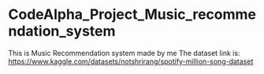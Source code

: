 # CodeAlpha_Project_Music_recommendation_system

This is Music Recommendation system made by me
The dataset link is: https://www.kaggle.com/datasets/notshrirang/spotify-million-song-dataset
